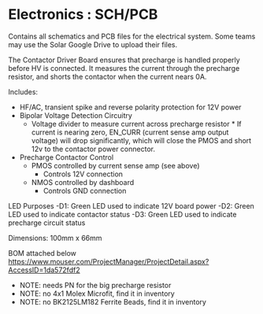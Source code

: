 # Electronics : SCH/PCB
Contains all schematics and PCB files for the electrical system. Some teams may use the Solar Google Drive to upload their files.

The Contactor Driver Board ensures that precharge is handled properly before HV is connected. It measures the current through the precharge resistor, and shorts the contactor when the current nears 0A.

Includes:
* HF/AC, transient spike and reverse polarity protection for 12V power
* Bipolar Voltage Detection Circuitry
    * Voltage divider to measure current across precharge resistor
          * If current is nearing zero, EN_CURR (current sense amp output voltage) will drop significantly, which will close the PMOS and short 12v to the contactor power connector.
* Precharge Contactor Control
    * PMOS controlled by current sense amp (see above)
        * Controls 12V connection
    * NMOS controlled by dashboard
        * Controls GND connection

LED Purposes
-D1: Green LED used to indicate 12V board power
-D2: Green LED used to indicate contactor status
-D3: Green LED used to indicate precharge circuit status 

Dimensions:
100mm x 66mm

BOM attached below
https://www.mouser.com/ProjectManager/ProjectDetail.aspx?AccessID=1da572fdf2
 - NOTE: needs PN for the big precharge resistor
 - NOTE: no 4x1 Molex Microfit, find it in inventory
 - NOTE: no BK2125LM182 Ferrite Beads, find it in inventory